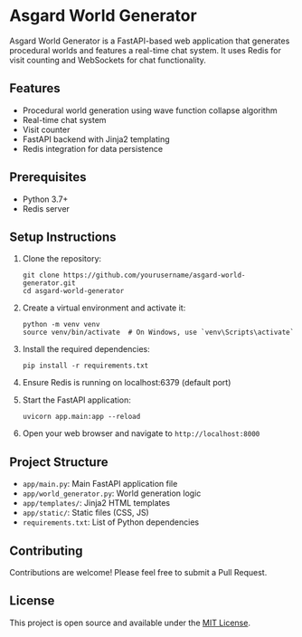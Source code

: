 # Asgard World Generator

Asgard World Generator is a FastAPI-based web application that generates procedural worlds and features a real-time chat system. It uses Redis for visit counting and WebSockets for chat functionality.

## Features

- Procedural world generation using wave function collapse algorithm
- Real-time chat system
- Visit counter
- FastAPI backend with Jinja2 templating
- Redis integration for data persistence

## Prerequisites

- Python 3.7+
- Redis server

## Setup Instructions

1. Clone the repository:
   ```
   git clone https://github.com/yourusername/asgard-world-generator.git
   cd asgard-world-generator
   ```

2. Create a virtual environment and activate it:
   ```
   python -m venv venv
   source venv/bin/activate  # On Windows, use `venv\Scripts\activate`
   ```

3. Install the required dependencies:
   ```
   pip install -r requirements.txt
   ```

4. Ensure Redis is running on localhost:6379 (default port)

5. Start the FastAPI application:
   ```
   uvicorn app.main:app --reload
   ```

6. Open your web browser and navigate to `http://localhost:8000`

## Project Structure

- `app/main.py`: Main FastAPI application file
- `app/world_generator.py`: World generation logic
- `app/templates/`: Jinja2 HTML templates
- `app/static/`: Static files (CSS, JS)
- `requirements.txt`: List of Python dependencies

## Contributing

Contributions are welcome! Please feel free to submit a Pull Request.

## License

This project is open source and available under the [MIT License](LICENSE).